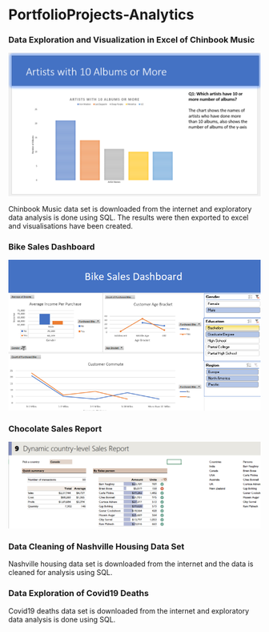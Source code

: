 # PortfolioProjects-Analytics

### Data Exploration and Visualization in Excel of Chinbook Music

![](images/screenshot_chinbook.png)


Chinbook Music data set is downloaded from the internet and exploratory data analysis is done using SQL. The results were then exported to excel and visualisations have been created.

### Bike Sales Dashboard

![](images/Screenshot_bike.png)

### Chocolate Sales Report

![](images/screenshot_chocolate.png)

### Data Cleaning of Nashville Housing Data Set

Nashville housing data set is downloaded from the internet and the data is cleaned for analysis using SQL.

### Data Exploration of Covid19 Deaths

Covid19 deaths data set is downloaded from the internet and exploratory data analysis is done using SQL.
